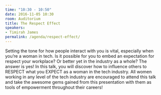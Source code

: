 ```yaml
---
time: "10:30 - 10:50"
date: 2016-11-05 10:30
room: Auditorium
title: The Respect Effect
speakers:
- Timirah James
permalink: /agenda/respect-effect/
---
```


Setting the tone for how people interact with you is vital, especially when you’re a woman in tech. Is it possible for you to embed an expectation for respect your workplace? Or better yet in the industry as a whole? The answer is yes! In this talk, you will discover how to influence others to RESPECT what you EXPECT as a woman in the tech industry. All women working in any level of the tech industry are encouraged to attend this talk and take the awesome gems gained from this presentation with them as tools of empowerment throughout their careers!
